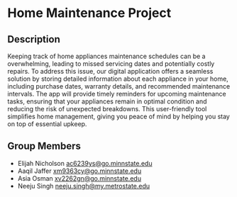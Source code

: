 # Home Maintenance Project

## Description

Keeping track of home appliances maintenance schedules can be a overwhelming, leading to missed servicing dates and potentially costly repairs. To address this issue, our digital application offers a seamless solution by storing detailed information about each appliance in your home, including purchase dates, warranty details, and recommended maintenance intervals. 
The app will provide timely reminders for upcoming maintenance tasks, ensuring that your appliances remain in optimal condition and reducing the risk of unexpected breakdowns. This user-friendly tool simplifies home management, giving you peace of mind by helping you stay on top of essential upkeep.

## Group Members

- Elijah Nicholson <ac6239ys@go.minnstate.edu>
- Aaqil Jaffer <xm9363cy@go.minnstate.edu>
- Asia Osman <xv2262gn@go.minnstate.edu>
- Neeju Singh <neeju.singh@my.metrostate.edu>
